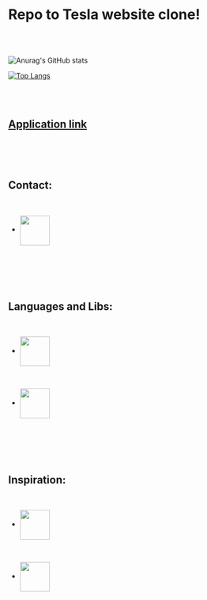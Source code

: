 # Repo to Tesla website clone!

</br>
</br>

![Anurag's GitHub stats](https://github-readme-stats.vercel.app/api?username=Joas-Assuncao&show_icons=true&theme=dark)

[![Top Langs](https://github-readme-stats.vercel.app/api/top-langs/?username=Joas-Assuncao&layout=compact)](https://github.com/Joas-Assuncao/github-readme-stats)

</br>
</br>

## [Application link]()

</br>
</br>
</br>

## Contact:

</br>

<a href="https://linkedin.com/in/Joas-Assuncao">

- <img src="https://cdn.jsdelivr.net/gh/devicons/devicon/icons/linkedin/linkedin-original.svg" align="center" heigth="50" width="60">

</a>

</br>
</br>
</br>
</br>

## Languages and Libs:

</br>

<a href="https://www.typescriptlang.org/">

- <img src="https://cdn.jsdelivr.net/gh/devicons/devicon/icons/typescript/typescript-original.svg" align="center" heigth="50" width="60">

</a>

</br>

<a href="https://pt-br.reactjs.org/">

- <img src="https://cdn.jsdelivr.net/gh/devicons/devicon/icons/react/react-original.svg" align="center" heigth="50" width="60">

</a>

</br>
</br>
</br>
</br>

## Inspiration:
</br>

<a href="https://tesla.com/">

- <img src="https://img.icons8.com/color/48/000000/tesla-logo.png" align="center" heigth="50" width="60">

</a>

</br>

<a href="https://www.youtube.com/watch?v=Mf4Se4ZGcG8">

- <img src="https://img.icons8.com/color/48/000000/youtube-play.png" align="center" heigth="50" width="60">

</a>



<!-- <h1 align="center">
    <img alt="website" src="./src/images/homepage.jpeg" />
    <br>
    Tesla website clone!
    <br>
</h1>

<p align="center">
  <img alt="GitHub top language" src="https://img.shields.io/github/languages/top/JoasJunior/clone-tesla.svg">

  <a href="https://www.codacy.com/app/clone-tesla/clone-tesla?utm_source=github.com&amp;utm_medium=referral&amp;utm_content=JoasJunior/clone-tesla&amp;utm_campaign=Badge_Grade">
    <img alt="Codacy grade" src="https://img.shields.io/codacy/grade/4997e01df18f4441aae384fc60aa4daa.svg">
  </a>

  <img alt="Repository size" src="https://img.shields.io/github/repo-size/JoasJunior/clone-tesla.svg">
  <a href="https://github.com/JoasJunior/clone-tesla/commits/master">
    <img alt="GitHub last commit" src="https://img.shields.io/github/last-commit/JoasJunior/clone-tesla.svg">
  </a>

  <a href="https://github.com/JoasJunior/clone-tesla/issues">
    <img alt="Repository issues" src="https://img.shields.io/github/issues/JoasJunior/clone-tesla.svg">
  </a>

  <img alt="GitHub" src="https://img.shields.io/github/license/JoasJunior/clone-tesla.svg">
</p>

![App Screenshot](./src/images/footerpage.jpeg)
<p align="center">
  <a href="" target="_blank">
    <img alt="Demo on Netlify" src="https://res.cloudinary.com/lukemorales/image/upload/v1599785319/readme_logos/demo_on_netlify_umjmch.png">
  </a>
</p>

## :rocket: Technologies

This project was developed with the following technologies:

- [React](https://pt-br.reactjs.org/)
- [Typescript](https://www.typescriptlang.org/)
- [Framer Motion](https://www.framer.com/motion/)
- [Tesla](https://www.tesla.com)
- [UI Clone](https://www.youtube.com/watch?v=Mf4Se4ZGcG8) -->